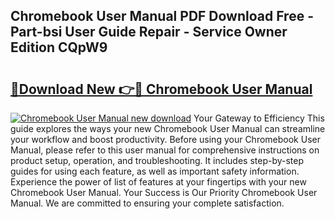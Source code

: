 ## Chromebook User Manual PDF Download Free - Part-bsi User Guide Repair - Service Owner Edition CQpW9

# <h2><a href="http://bc23247.oget.top/?id=Chromebook+User+Manual">🔗Download New 👉🔴 Chromebook User Manual</a></h2>

[![Chromebook User Manual new download](https://i.imgur.com/5g1atiW.png)](http://bc23247.oget.top/?id=Chromebook+User+Manual)
Your Gateway to Efficiency This guide explores the ways your new Chromebook User Manual can streamline your workflow and boost productivity. Before using your Chromebook User Manual, please refer to this user manual for comprehensive instructions on product setup, operation, and troubleshooting. It includes step-by-step guides for using each feature, as well as important safety information. Experience the power of list of features at your fingertips with your new Chromebook User Manual. Your Success is Our Priority Chromebook User Manual. We are committed to ensuring your complete satisfaction.
